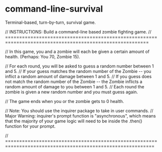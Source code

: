 # command-line-survival
Terminal-based, turn-by-turn, survival game.

// INSTRUCTIONS: Build a command-line based zombie fighting game. 
// =========================================================================================================

// In this game, you and a zombie will each be given a certain amount of health. (Perhaps: You 70, Zombie 15).

// For each round, you will be asked to guess a random number between 1 and 5.
// If your guess matches the random number of the Zombie -- you inflict a random amount of damage between 1 and 5. 
// If you guess does not match the random number of the Zombie -- the Zombie inflicts a random amount of damage to you between 1 and 5.
// Each round the zombie is given a new random number and you must guess again. 

// The game ends when you or the zombie gets to 0 health. 

// Note: You should use the inquirer package to take in user commands.
// Major Warning: inquirer's prompt function is "asynchronous", which means that the majority of your game logic will need to be inside the .then() function for your prompt. 

// ===========================================================================================================
